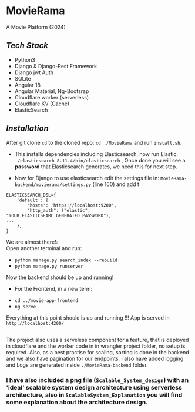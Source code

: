 # MovieRama
A Movie Platform (2024)

## _Tech Stack_ 

* Python3
* Django & Django-Rest Framework  
* Django jwt Auth
* SQLite
* Angular 18
* Angular Material, Ng-Bootsrap
* Cloudflare worker (serverless)
* Cloudflare KV (Cache)
* ElasticSearch

## _Installation_
After git clone `cd` to the cloned repo: `cd ./MovieRama` and run `install.sh`.

- This installs dependencies including Elasticsearch, now run Elastic: `./elasticsearch-8.11.4/bin/elasticsearch` , Once done you will see a **password** that Elasticsearch generates, we need this for next step.
  
- Now for Django to use elasticsearch edit the settings file in: `MovieRama-backend/movierama/settings.py` (line 160) and add t

```
ELASTICSEARCH_DSL={
    'default': {
        'hosts': 'https://localhost:9200',
        "http_auth": ("elastic", "YOUR_ELASTICSEARC_GENERATED_PASSWORD"),
...
    },
}
```

We are almost there!:  
Open another terminal and run:

- `python manage.py search_index --rebuild`
- `python manage.py runserver`

Now the backend should be up and running!

* For the Frontend, in a new term:
- `cd ../movie-app-frontend`
- `ng serve`

Everything at this point should is up and running !!!
App is served in `http://localhost:4200/`

##

The project also uses a serveless component for a feature, that is deployed in cloudflare and the worker code in in wrangler project folder, no setup is required. Also, as a best practise for scaling, sorting is done in the backend and we also have pagination for our endpoints. I also have added logging and Logs are generated inside  `./MovieRama-backend` folder.

### I have also included a png file  (`Scalable_System_design`) with an 'ideal' scalable system design architecture using serverless architecture, also in `ScalableSystem_Explanation` you will find some explanation about the architecture design.
